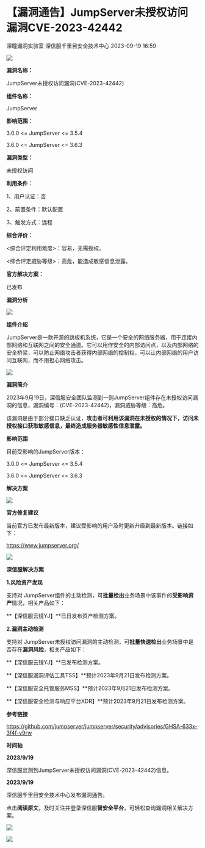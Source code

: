 #  【漏洞通告】JumpServer未授权访问漏洞CVE-2023-42442   
深瞳漏洞实验室  深信服千里目安全技术中心   2023-09-19 16:59  
  
![](https://mmbiz.qpic.cn/mmbiz_gif/w8NHw6tcQ5xhNSldmwbxQvtxWdAwDmSQggaKhYhjcxft5XibJ4z12f2KYEZdevbR5DHqh7EQW2fqs4xqb9CWcvw/640?wx_fmt=gif "")  
  
**漏洞名称：**  
  
JumpServer未授权访问漏洞(CVE-2023-42442)  
  
**组件名称：**  
  
JumpServer  
  
**影响范围：**  
  
3.0.0 <= JumpServer <= 3.5.4  
  
3.6.0 <= JumpServer <= 3.6.3  
  
**漏洞类型：**  
  
未授权访问  
  
**利用条件：**  
  
1、用户认证：否  
  
2、前置条件：默认配置  
  
3、触发方式：远程  
  
**综合评价：**  
  
<综合评定利用难度>：容易，无需授权。  
  
<综合评定威胁等级>：高危，能造成敏感信息泄露。  
  
**官方解决方案：**  
  
已发布  
  
  
  
  
  
**漏洞分析**  
  
![](https://mmbiz.qpic.cn/mmbiz_gif/w8NHw6tcQ5xhNSldmwbxQvtxWdAwDmSQG5Vs5bMh6zaYqwB9znN82ZTYkmSpicjEPiao4wrKuMh4wmmUThaxQMCw/640?wx_fmt=gif "")  
  
**组件介绍**  
  
JumpServer是一款开源的跳板机系统，它是一个安全的网络服务器，用于连接内部网络和互联网之间的安全通道。它可以用作安全的内部访问点，以及内部网络的安全桥梁，可以防止网络攻击者获得内部网络的控制权，可以让内部网络的用户访问互联网，而不用担心网络攻击。  
  
![](https://mmbiz.qpic.cn/mmbiz_gif/w8NHw6tcQ5xhNSldmwbxQvtxWdAwDmSQG5Vs5bMh6zaYqwB9znN82ZTYkmSpicjEPiao4wrKuMh4wmmUThaxQMCw/640?wx_fmt=gif "")  
  
**漏洞简介**  
  
2023年9月19日，深信服安全团队监测到一则JumpServer组件存在未授权访问漏洞的信息，漏洞编号：(CVE-2023-42442)，漏洞威胁等级：高危。  
  
该漏洞是由于部分接口缺乏认证，**攻击者可利用该漏洞在未授权的情况下，访问未授权接口获取敏感信息，最终造成服务器敏感性信息泄露。**  
  
  
**影响范围**  
  
目前受影响的JumpServer版本：  
  
3.0.0 <= JumpServer <= 3.5.4  
  
3.6.0 <= JumpServer <= 3.6.3  
  
  
**解决方案**  
  
![](https://mmbiz.qpic.cn/mmbiz_gif/w8NHw6tcQ5xhNSldmwbxQvtxWdAwDmSQG5Vs5bMh6zaYqwB9znN82ZTYkmSpicjEPiao4wrKuMh4wmmUThaxQMCw/640?wx_fmt=gif "")  
  
**官方修复建议**  
  
  
当前官方已发布最新版本，建议受影响的用户及时更新升级到最新版本。链接如下：  
  
https://www.jumpserver.org/  
  
![](https://mmbiz.qpic.cn/mmbiz_gif/w8NHw6tcQ5xhNSldmwbxQvtxWdAwDmSQG5Vs5bMh6zaYqwB9znN82ZTYkmSpicjEPiao4wrKuMh4wmmUThaxQMCw/640?wx_fmt=gif "")  
  
**深信服解决方案**  
  
  
**1.风险资产发现**  
  
支持对 JumpServer组件的主动检测，可**批量检出**业务场景中该事件的**受影响资产**情况，相关产品如下：  
  
**【深信服云镜YJ】**已日发布资产检测方案。  
  
  
**2.漏洞主动检测**  
  
支持对 JumpServer未授权访问漏洞的主动检测，可**批量快速检出**业务场景中是否存在**漏洞风险**，相关产品如下：  
  
**【深信服云镜YJ】**已发布检测方案。  
  
**【深信服漏洞评估工具TSS】**预计2023年9月21日发布检测方案。  
  
**【深信服安全托管服务MSS】**预计2023年9月21日发布检测方案。  
  
**【深信服安全检测与响应平台XDR】**预计2023年9月21日发布检测方案。  
  
  
**参考链接**  
  
  
https://github.com/jumpserver/jumpserver/security/advisories/GHSA-633x-3f4f-v9rw  
  
  
**时间轴**  
  
  
  
**2023/9/19**  
  
深信服监测到JumpServer未授权访问漏洞(CVE-2023-42442)信息。  
  
  
**2023/9/19**  
  
深信服千里目安全技术中心发布漏洞通告。  
  
  
点击**阅读原文**，及时关注并登录深信服**智安全平台**，可轻松查询漏洞相关解决方案。  
  
![](https://mmbiz.qpic.cn/mmbiz_png/w8NHw6tcQ5xhNSldmwbxQvtxWdAwDmSQvsG6EH8VoOF9t3m6td5HnKM7dt8ZKxJ3IjHAHvOZDbpb3FLw32fSfA/640?wx_fmt=png "")  
  
  
![](https://mmbiz.qpic.cn/mmbiz_jpg/w8NHw6tcQ5xhNSldmwbxQvtxWdAwDmSQmpnnVantmyH5hzWWe0hJSInlbZPO7EZJeLXRiczEmpIbvfWRCjMIc9w/640?wx_fmt=jpeg "")  
  
  
  
